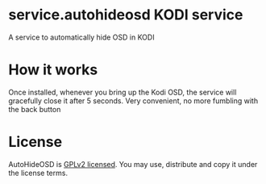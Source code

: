 # service.autohideosd KODI service
A service to automatically hide OSD in KODI

# How it works
Once installed, whenever you bring up the Kodi OSD, the service will gracefully close it after 5 seconds. Very convenient, no more fumbling with the back button


# License
AutoHideOSD is [GPLv2 licensed](https://github.com/osumoclement/service.autohideosd/blob/main/LICENSE.txt). You may use, distribute and copy it under the license terms.
